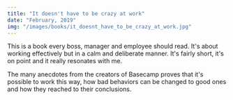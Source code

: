 ```yaml
---
title: "It doesn't have to be crazy at work"
date: "February, 2019"
img: "/images/books/it_doesnt_have_to_be_crazy_at_work.jpg"
---
```


This is a book every boss, manager and employee should read. It's about working effectively but in a calm and deliberate manner. It's fairly short, it's on point and it really resonates with me.

The many anecdotes from the creators of Basecamp proves that it's possible to work this way, how bad behaviors can be changed to good ones and how they reached to their conclusions.
